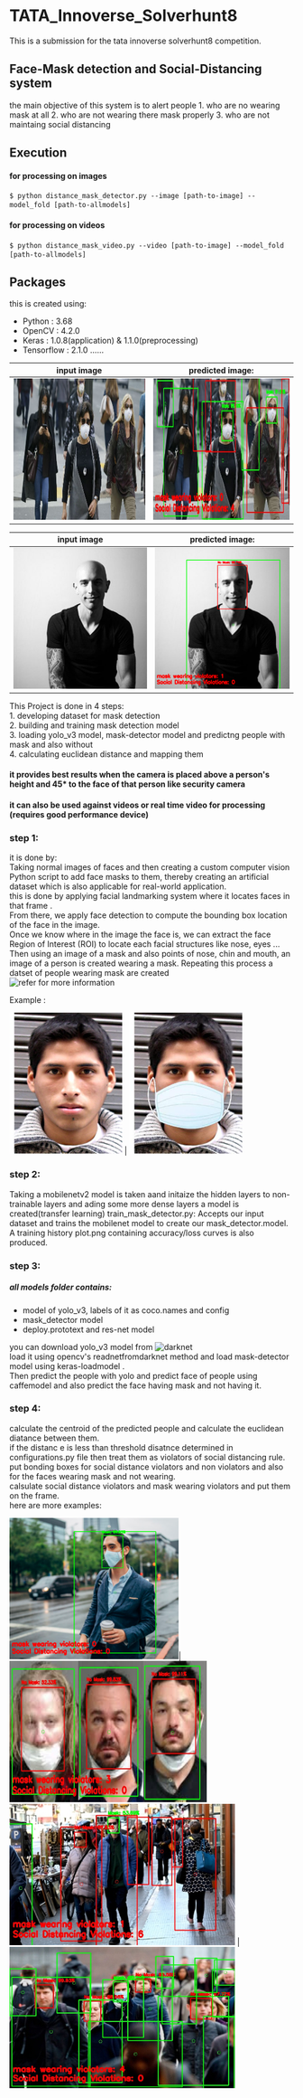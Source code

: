 # TATA_Innoverse_Solverhunt8
This is a submission for the tata innoverse solverhunt8 competition.

## Face-Mask detection and Social-Distancing system

  the main objective of this system is to alert people 
    1. who are no wearing mask at all
    2. who are not wearing there mask properly
    3. who are not maintaing social distancing

## Execution
#### for processing on images 
```
$ python distance_mask_detector.py --image [path-to-image] --model_fold [path-to-allmodels]
```    

#### for processing on videos 
```
$ python distance_mask_video.py --video [path-to-image] --model_fold [path-to-allmodels]
```  


## Packages
this is created using:                          
* Python : 3.68                          
* OpenCV : 4.2.0                       
* Keras : 1.0.8(application) & 1.1.0(preprocessing)                             
* Tensorflow : 2.1.0  ......
     
input image |predicted image:
----------------------------|----------------------------------------
<img src="https://github.com/yashasps/tata_innoverse_solverhunt8/blob/master/example_images/example_05.jpg" width=350 height=250>              |            <img src="https://github.com/yashasps/tata_innoverse_solverhunt8/blob/master/predicted_images/example_05_predicted.jpg" width=350 height=250 >

input image |predicted image:
----------------------------|----------------------------------------
<img src="https://github.com/yashasps/tata_innoverse_solverhunt8/blob/master/example_images/example_02.png" width=250 height=250>              |            <img src="https://github.com/yashasps/tata_innoverse_solverhunt8/blob/master/predicted_images/pred_example_02.png" width=250 height=250 >     
     
     
This Project is done in 4 steps:                                        
    1. developing dataset for mask detection                                     
    2. building and training mask detection model                               
    3. loading yolo_v3 model, mask-detector model and predictng people with mask and also without                                 
    4. calculating euclidean distance and mapping them
    


#### it provides best results when the camera is placed above a person's height and 45* to the face of that person like security camera
#### it can also be used against videos or real time video for processing (requires good performance device)

   
### step 1:
it is  done by:                                         
  Taking normal images of faces and
  then creating a custom computer vision Python script to add face masks to them, thereby creating an artificial        dataset which is also applicable for real-world application.                                
  this is done by applying facial landmarking system where it locates faces in that frame .                          
  From there, we apply face detection to compute the bounding box location of the face in the image.                                
  Once we know where in the image the face is, we can extract the face Region of Interest (ROI) to locate each facial structures like nose, eyes ...                                                          
  Then using an image of a mask and also points of nose, chin and mouth, an image of a person is created wearing a mask. Repeating this process a datset of people wearing mask are created                             
  ![refer](https://github.com/prajnasb/observations) for more information
    
Example :

<img src="https://github.com/yashasps/tata_innoverse_solverhunt8/blob/master/training%20mask%20detector/dataset/without_mask/158.jpg" width=200 height=250>              |            <img src="https://github.com/yashasps/tata_innoverse_solverhunt8/blob/master/training%20mask%20detector/dataset/with_mask/158-with-mask.jpg" width=200 height=250 >

### step 2:
Taking a mobilenetv2 model is taken aand initaize the hidden layers to non-trainable layers and ading some more dense layers a model is created(transfer learning)
train_mask_detector.py: Accepts our input dataset and trains the mobilenet model to create our mask_detector.model. A training history plot.png containing accuracy/loss curves is also produced.

### step 3:
##### all models folder contains: 
* model of yolo_v3, labels of it as coco.names and config 
* mask_detector model
* deploy.prototext and res-net model                                                     


you can download yolo_v3 model from ![darknet](https://pjreddie.com/darknet/)                        
load it using opencv's readnetfromdarknet method and load mask-detector model using keras-loadmodel .                         
Then predict the people with yolo and predict face of people using caffemodel and also predict the face having mask and not having it.

### step 4:
calculate the centroid of the predicted people and calculate the euclidean diatance between them.            
if the distanc e is less than threshold disatnce determined in configurations.py file then treat them as violators of social distancing rule.                               
put bonding boxes for social distance violators and non violators and also for the faces wearing mask and not wearing.                                             
calsulate social distance violators and mask wearing violators and put them on the frame.                                    
here are more examples:

<img src="https://github.com/yashasps/tata_innoverse_solverhunt8/blob/master/predicted_images/example_01_predicted.png" width=300 height=250>| <img src="https://github.com/yashasps/tata_innoverse_solverhunt8/blob/master/predicted_images/images_predicted.jpg" width=350 height=250> 
<img src="https://github.com/yashasps/tata_innoverse_solverhunt8/blob/master/predicted_images/example_04_predicted.jpg" width=400 height=250> |
<img src="https://github.com/yashasps/tata_innoverse_solverhunt8/blob/master/predicted_images/pred_onemask.jpg" width=400 height=250>    

